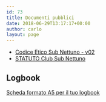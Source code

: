```yaml
---
id: 73
title: Documenti pubblici
date: 2018-06-29T13:17:17+00:00
author: carlo
layout: page
---
```


- [Codice Etico Sub Nettuno - v02](../media/Codice-Etico-Sub-Nettuno-v02.pdf)
- [STATUTO Club Sub Nettuno](../media/STATUTO-Club-Sub-Nettuno.pdf)

## Logbook

[Scheda formato A5 per il tuo logbook](/scheda-vuota-nettuno.pdf)
